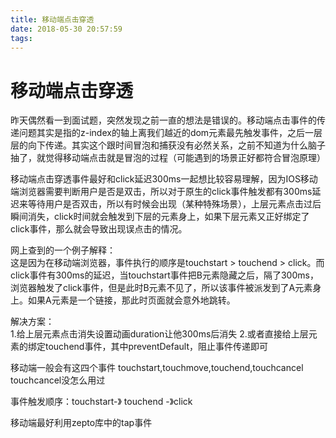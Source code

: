 ```yaml
---
title: 移动端点击穿透
date: 2018-05-30 20:57:59
tags:
---
```


移动端点击穿透
===

昨天偶然看一到面试题，突然发现之前一直的想法是错误的。移动端点击事件的传递问题其实是指的z-index的轴上离我们越近的dom元素最先触发事件，之后一层层的向下传递。其实这个跟时间冒泡和捕获没有必然关系，之前不知道为什么脑子抽了，就觉得移动端点击就是冒泡的过程（可能遇到的场景正好都符合冒泡原理）  

移动端点击穿透事件最好和click延迟300ms一起想比较容易理解，因为IOS移动端浏览器需要判断用户是否是双击，所以对于原生的click事件触发都有300ms延迟来等待用户是否双击，所以有时候会出现（某种特殊场景），上层元素点击过后瞬间消失，click时间就会触发到下层的元素身上，如果下层元素又正好绑定了click事件，那么就会导致出现误点击的情况。  


网上查到的一个例子解释：  
这是因为在移动端浏览器，事件执行的顺序是touchstart > touchend > click。而click事件有300ms的延迟，当touchstart事件把B元素隐藏之后，隔了300ms，浏览器触发了click事件，但是此时B元素不见了，所以该事件被派发到了A元素身上。如果A元素是一个链接，那此时页面就会意外地跳转。  

解决方案：  
1.给上层元素点击消失设置动画duration让他300ms后消失
2.或者直接给上层元素的绑定touchend事件，其中preventDefault，阻止事件传递即可  

移动端一般会有这四个事件 touchstart,touchmove,touchend,touchcancel   
touchcancel没怎么用过  

事件触发顺序：touchstart-》 touchend -》click  

移动端最好利用zepto库中的tap事件
